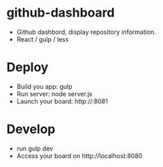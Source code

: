 # github-dashboard
- Github dashbord, display repository information.
- React / gulp / less

# Deploy

- Build you app: gulp
- Run server: node server.js
- Launch your board: http://<IP>:8081

# Develop

- run gulp dev
- Access your board on http://localhost:8080

